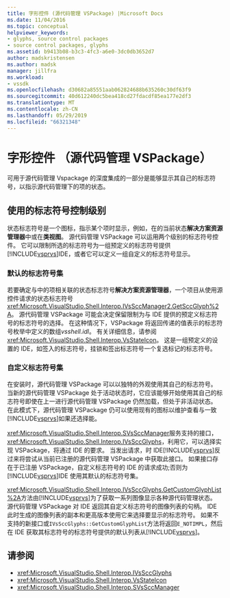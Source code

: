 ```yaml
---
title: 字形控件 (源代码管理 VSPackage) |Microsoft Docs
ms.date: 11/04/2016
ms.topic: conceptual
helpviewer_keywords:
- glyphs, source control packages
- source control packages, glyphs
ms.assetid: b9413b08-b3c3-4fc3-a6e0-3dc0db3652d7
author: madskristensen
ms.author: madsk
manager: jillfra
ms.workload:
- vssdk
ms.openlocfilehash: d30682a85551aab062824688b635260c30df63f9
ms.sourcegitcommit: 40d612240dc5bea418cd27fdacdf85ea177e2df3
ms.translationtype: MT
ms.contentlocale: zh-CN
ms.lasthandoff: 05/29/2019
ms.locfileid: "66321348"
---
```

# <a name="glyph-control-source-control-vspackage"></a>字形控件 （源代码管理 VSPackage）
可用于源代码管理 Vspackage 的深度集成的一部分是能够显示其自己的标志符号，以指示源代码管理下的项的状态。

## <a name="levels-of-glyph-control"></a>使用的标志符号控制级别
 状态标志符号是一个图标，指示某个项时显示，例如，在的当前状态**解决方案资源管理器**中或在**类视图**。 源代码管理 VSPackage 可以运用两个级别的标志符号控件。 它可以限制所选的标志符号为一组预定义的标志符号提供[!INCLUDE[vsprvs](../../code-quality/includes/vsprvs_md.md)]IDE，或者它可以定义一组自定义的标志符号显示。

### <a name="default-set-of-glyphs"></a>默认的标志符号集
 若要确定与中的项相关联的状态标志符号**解决方案资源管理器**，一个项目从使用源控件请求的状态标志符号<xref:Microsoft.VisualStudio.Shell.Interop.IVsSccManager2.GetSccGlyph%2A>。 源代码管理 VSPackage 可能会决定保留限制为与 IDE 提供的预定义标志符号的标志符号的选择。 在这种情况下，VSPackage 将返回传递的值表示的标志符号枚举中定义的数组*vsshell.idl*。 有关详细信息，请参阅 <xref:Microsoft.VisualStudio.Shell.Interop.VsStateIcon>。 这是一组预定义的设置的 IDE，如签入的标志符号，挂锁和签出标志符号一个复选标记的标志符号。

### <a name="custom-set-of-glyphs"></a>自定义标志符号集
 在安装时，源代码管理 VSPackage 可以以独特的外观使用其自己的标志符号。 当新的源代码管理 VSPackage 处于活动状态时，它应该能够开始使用其自己的标志符号即使在上一进行源代码管理 VSPackage 仍然加载，但处于非活动状态。 在此模式下，源代码管理 VSPackage 仍可以使用现有的图标以维护查看与一致[!INCLUDE[vsprvs](../../code-quality/includes/vsprvs_md.md)]如果还选择能。

 <xref:Microsoft.VisualStudio.Shell.Interop.SVsSccManager>服务支持的接口， <xref:Microsoft.VisualStudio.Shell.Interop.IVsSccGlyphs>，利用它，可以选择实现 VSPackage，将通过 IDE 的要求。 当发出请求，时 IDE[!INCLUDE[vsprvs](../../code-quality/includes/vsprvs_md.md)]反过来将尝试从当前已注册的源代码管理 VSPackage 中获取此接口。 如果接口存在于已注册 VSPackage，自定义标志符号的 IDE 的请求成功;否则为[!INCLUDE[vsprvs](../../code-quality/includes/vsprvs_md.md)]IDE 使用其默认的标志符号集。

 <xref:Microsoft.VisualStudio.Shell.Interop.IVsSccGlyphs.GetCustomGlyphList%2A>方法由[!INCLUDE[vsprvs](../../code-quality/includes/vsprvs_md.md)]为了获取一系列图像显示各种源代码管理状态。 源代码管理 VSPackage 对 IDE 返回其自定义标志符号的图像列表的句柄。 IDE 此时生成的图像列表的副本和更高版本使用它来选择要显示的标志符号。 如果不支持的新接口或`IVsSccGlyphs::GetCustomGlyphList`方法将返回`E_NOTIMPL`，然后在 IDE 获取其标志符号的标志符号提供的默认列表从[!INCLUDE[vsprvs](../../code-quality/includes/vsprvs_md.md)]。

## <a name="see-also"></a>请参阅
- <xref:Microsoft.VisualStudio.Shell.Interop.IVsSccGlyphs>
- <xref:Microsoft.VisualStudio.Shell.Interop.VsStateIcon>
- <xref:Microsoft.VisualStudio.Shell.Interop.SVsSccManager>